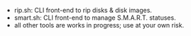 - rip.sh: CLI front-end to rip disks & disk images.
- smart.sh: CLI front-end to manage S.M.A.R.T. statuses.
- all other tools are works in progress; use at your own risk.
